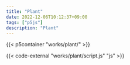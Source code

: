 ```yaml
---
title: "Plant"
date: 2022-12-06T10:12:37+09:00
tags: ["p5js"]
description: "Plant"
---
```


{{< p5container "works/plant/" >}}

{{< code-external "works/plant/script.js" "js" >}}
